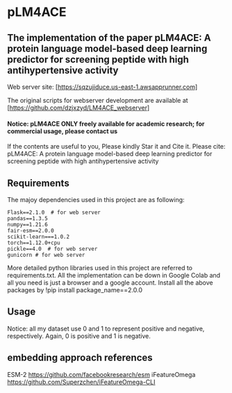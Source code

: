# pLM4ACE

## The implementation of the paper pLM4ACE: A protein language model-based deep learning predictor for screening peptide with high antihypertensive activity
Web server site: [https://sqzujiduce.us-east-1.awsapprunner.com]

The original scripts for webserver development are available at [https://github.com/dzjxzyd/LM4ACE_webserver]

#### Notice: pLM4ACE ONLY freely available for academic research; for commercial usage, please contact us

If the contents are useful to you, Please kindly Star it and Cite it. Please cite: pLM4ACE: A protein language model-based deep learning predictor for screening peptide with high antihypertensive activity



## Requirements
The majoy dependencies used in this project are as following:
```
Flask==2.1.0  # for web server 
pandas==1.3.5
numpy==1.21.6
fair-esm==2.0.0
scikit-learn===1.0.2
torch==1.12.0+cpu
pickle==4.0  # for web server 
gunicorn # for web server 
```
More detailed python libraries used in this project are referred to requirements.txt. All the implementation can be down in Google Colab and all you need is just a browser and a google account. Install all the above packages by !pip install package_name==2.0.0

## Usage
Notice: all my dataset use 0 and 1 to represent positive and negative, respectively. Again, 0 is positive and 1 is negative.

## embedding approach references
ESM-2 https://github.com/facebookresearch/esm
iFeatureOmega https://github.com/Superzchen/iFeatureOmega-CLI
